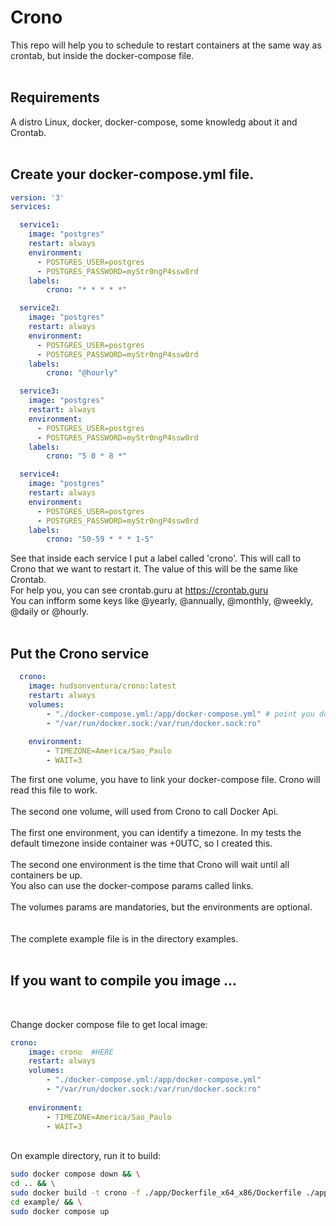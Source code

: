 # Crono
This repo will help you to schedule to restart containers at the same way  as crontab, but inside the docker-compose file.
<br>
<br>
## Requirements
A distro Linux, docker, docker-compose, some knowledg about it and Crontab.
<br>
<br>
## Create your docker-compose.yml file.
```yaml
version: '3'
services:

  service1:
    image: "postgres"
    restart: always
    environment:
      - POSTGRES_USER=postgres
      - POSTGRES_PASSWORD=myStr0ngP4ssw0rd
    labels:
        crono: "* * * * *"

  service2:
    image: "postgres"
    restart: always
    environment:
      - POSTGRES_USER=postgres
      - POSTGRES_PASSWORD=myStr0ngP4ssw0rd
    labels:
        crono: "@hourly"

  service3:
    image: "postgres"
    restart: always
    environment:
      - POSTGRES_USER=postgres
      - POSTGRES_PASSWORD=myStr0ngP4ssw0rd
    labels:
        crono: "5 0 * 8 *"

  service4:
    image: "postgres"
    restart: always
    environment:
      - POSTGRES_USER=postgres
      - POSTGRES_PASSWORD=myStr0ngP4ssw0rd
    labels:
        crono: "50-59 * * * 1-5"
```
See that inside each service I put a label called 'crono'. This will call to Crono that we want to restart it. The value of this will be the same like Crontab.<br>
For help you, you can see crontab.guru at https://crontab.guru<br>
You can infform some keys like @yearly, @annually, @monthly, @weekly, @daily or @hourly.
<br>
<br>
## Put the Crono service
```yaml
  crono:
    image: hudsonventura/crono:latest
    restart: always
    volumes:
        - "./docker-compose.yml:/app/docker-compose.yml" # point you docker-compose file
        - "/var/run/docker.sock:/var/run/docker.sock:ro"
    
    environment: 
        - TIMEZONE=America/Sao_Paulo
        - WAIT=3
```
The first one volume, you have to link your docker-compose file. Crono will read this file to work.
<br>
<br>
The second one volume, will used from Crono to call Docker Api.
<br>
<br>
The first one environment, you can identify a timezone. In my tests the default timezone inside container was +0UTC, so I created this.
<br>
<br>
The second one environment is the time that Crono will wait until all containers be up.<br>
You also can use the docker-compose params called links.
<br>
<br>
The volumes params are mandatories, but the environments are optional.
<br>
<br>
<br>
The complete example file is in the directory examples.
<br>
<br>

## If you want to compile you image ...
<br>

Change docker compose file to get local image:
```yaml
crono:
    image: crono  #HERE
    restart: always
    volumes:
        - "./docker-compose.yml:/app/docker-compose.yml"
        - "/var/run/docker.sock:/var/run/docker.sock:ro"
    
    environment: 
        - TIMEZONE=America/Sao_Paulo
        - WAIT=3
```

<br>
On example directory, run it to build:

``` bash
sudo docker compose down && \
cd .. && \
sudo docker build -t crono -f ./app/Dockerfile_x64_x86/Dockerfile ./app/ && \
cd example/ && \
sudo docker compose up
```
